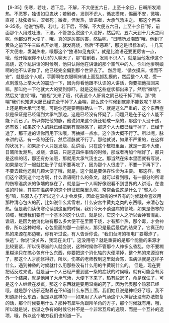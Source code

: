 【9-35】伤寒，若吐，若下后，不解，不大便五六日，上至十余日，日晡所发潮热，不恶寒，独语如见鬼状；若剧者，发则不识人，循衣摸床，惕而不安，微喘，直视；脉弦者生，涩者死；微者，但发热，谵语者，大承气汤主之。
那这个再来9-35条，他说“伤寒，若吐，若下后，不解，不大便五六日，上至十余日”好，前面那个人用过吐法、下法，不管怎么说这个人没好，然后呢，五六天到十几天之间呢，他都没有大便了，哦，真的是厉害厉害，然后呢，“日晡所发潮热”哦，他到了黄昏之前下午三四点开始呢，就发高烧，然后“不恶寒”，那这是很标准的，十几天不大便啦，发潮热啦，哦那这个“独语如见鬼状”，就是比谵语还要更厉害一点，哦，他开始跟你不认识的人聊天了，那“若剧者，发则不识人”，就是当他发作这个高烧，这个乱讲话的时候啊，他只认得他在讲话的那个空气中的人，你叫他爹啊娘啊的他不认识你了，他已经完全偏到那个世界去了。
然后呢，“循衣摸床，惕而不安”，就是这个人呢，手脚啊在衣服啊床铺上面乱抓乱摸的，然后整个人呢，受一点刺激马上举大大的震动一下，因为你看他跟不认识的人讲话，你要把他拉回来嘛，那叫他一下他就大大的受到惊吓，就是这些这些症状都出来了。然后“微喘”，然后又“直视”哦，“直视”又来了哦，代表这个人肝肾之阴已经干掉了啊，那“微喘”我们也知道大肠已经完全干掉了人会喘，那么这个时候到底能不能救呢？基本上还是用大承气汤哦，可是你还是要用脉确认一下，就是这么严重的，这个东西症状是保证是已经偏到大承气那边，这是已经没有怀疑了，问题只是在于这个人能不能下而已了。所以你把他的脉，他说如果这个脉还勒成一条的，那这个人没干透，还有救；如果这个人的脉已经把到有摩擦感了，那这个人大概已经干掉了，已经干透了，那干透的话你再用下法哦，再抽掉一点水，这个热大概不行了。所以呢，脉来讲的话，有一条的还行，然后涩脉就不行了。那他就说，如果不严重的，在这样的状况下，如果那个人只是发烧、乱讲话，只在这个框框里面，就是一直不大便，日晡所发潮热，发烧，谵语，只是这四件事情的时候，那或者再加个喘好了，那只是这样的话，那还有办法哦，那就用大承气汤主之。那当然在宋本里面就有写说，如果是吃了一服就拉肚子了就不要再吃了，因为那个人很虚了，不要一下再下了，不要去数他还剩几颗大便了哦，就是，这个就是要保存性命为主要。
那这样，我们这个读到这个地方啊，什么谵语啊什么的条文，就可以看到哦，有一部分的所谓的伤寒温病派的争端的存在了，就是当一个人啊好像跟看不到世界的人讲话，在谵语的时候，其实在温病学的这个辨证框架里头呢，常常会说这是什么？“邪入心包”嘛，热邪入心了所以这个人才会发狂，因此在温病的世界有的时候就会喜欢用那种清心包火的药，比如说什么紫雪啦，什么安宫牛黄丸之类的东西哦，来清心包热。但是我们读伤寒论读到这里的时候，我们今天不谈温病的领域，如果是伤寒的领域，我想我们要有一个基本的这个认识，就是说，它这个人之所以会神智混乱、谵语，是因为他消化轴有那么多大便干在里面干烧，才有那个热，那个毒，才会神昏，所以这种时候，心包里面的那一点邪火，那只是最后最后的结果了，它真正的热的来源在那边嘛，你有听过说，有人告诉你说，“我们台湾的核电厂要爆炸了，快逃”，你说“没关系，我现在关灯”，这没用吧？就是重要的是那个能量的来源才比较要紧，所以伤寒派的人就会说，这种时候你不管那个人神多么昏乱，你不要糊里糊涂只在搞心包有什么东西，你要把这个消化轴的大便清掉，整个热的来源没有了，那这个人才能修得好，所以，伤寒的老师教到这里就会骂，温病派就是这样子什么，遇到神昏的时候就什么用那些没有什么用的牛黄啊什么的。
但是，现在要把话反过来说，就是当一个人已经严重到这一条的症状的时候哦，就有可能会有另外一个结果，就是他用了大承气汤，大便下下来了，热有些退了，命是保住了，可是这个人继续在发疯，那这个东西就是要用温病的药了。因为代表那个热邪已经哦，就是那个热邪还黏着在不知道什么东西上面，我们姑且说是神经好了哦，我不知道那什么东西，但是以这样的——如果用了大承气汤这个人神智还没有办法恢复的话，那个时候要用什么？那种有犀牛角跟羚羊角的方子，那个时候就有用，哦，所以就是说，伤温之争有的时候它并不是一个非常互斥的选项，而是一个互补的选项，哦，所以这个地方我们也知道一下。
